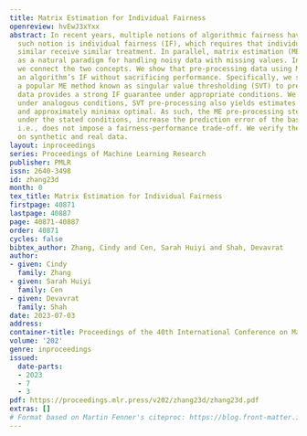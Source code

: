 ```yaml
---
title: Matrix Estimation for Individual Fairness
openreview: hvEwJ3xYxx
abstract: In recent years, multiple notions of algorithmic fairness have arisen. One
  such notion is individual fairness (IF), which requires that individuals who are
  similar receive similar treatment. In parallel, matrix estimation (ME) has emerged
  as a natural paradigm for handling noisy data with missing values. In this work,
  we connect the two concepts. We show that pre-processing data using ME can improve
  an algorithm’s IF without sacrificing performance. Specifically, we show that using
  a popular ME method known as singular value thresholding (SVT) to pre-process the
  data provides a strong IF guarantee under appropriate conditions. We then show that,
  under analogous conditions, SVT pre-processing also yields estimates that are consistent
  and approximately minimax optimal. As such, the ME pre-processing step does not,
  under the stated conditions, increase the prediction error of the base algorithm,
  i.e., does not impose a fairness-performance trade-off. We verify these results
  on synthetic and real data.
layout: inproceedings
series: Proceedings of Machine Learning Research
publisher: PMLR
issn: 2640-3498
id: zhang23d
month: 0
tex_title: Matrix Estimation for Individual Fairness
firstpage: 40871
lastpage: 40887
page: 40871-40887
order: 40871
cycles: false
bibtex_author: Zhang, Cindy and Cen, Sarah Huiyi and Shah, Devavrat
author:
- given: Cindy
  family: Zhang
- given: Sarah Huiyi
  family: Cen
- given: Devavrat
  family: Shah
date: 2023-07-03
address: 
container-title: Proceedings of the 40th International Conference on Machine Learning
volume: '202'
genre: inproceedings
issued:
  date-parts:
  - 2023
  - 7
  - 3
pdf: https://proceedings.mlr.press/v202/zhang23d/zhang23d.pdf
extras: []
# Format based on Martin Fenner's citeproc: https://blog.front-matter.io/posts/citeproc-yaml-for-bibliographies/
---
```

